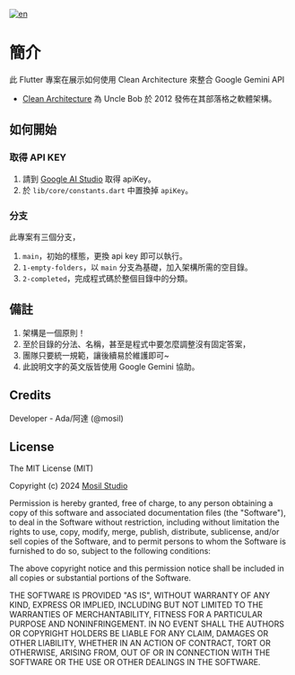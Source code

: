 [![en](https://img.shields.io/badge/lang-en-red.svg)](https://github.com/mosil/gemini-clean-architecture/blob/main/README.en.md)

# 簡介

此 Flutter 專案在展示如何使用 Clean Architecture 來整合 Google Gemini API <br/>

- [Clean Architecture](https://blog.cleancoder.com/uncle-bob/2012/08/13/the-clean-architecture.html)
  為 Uncle Bob 於 2012 發佈在其部落格之軟體架構。

## 如何開始

### 取得 API KEY

1. 請到 [Google AI Studio](https://aistudio.google.com/app/apikey) 取得 apiKey。
2. 於 `lib/core/constants.dart` 中置換掉 `apiKey`。

### 分支

此專案有三個分支，

1. `main`，初始的樣態，更換 api key 即可以執行。
2. `1-empty-folders`，以 `main` 分支為基礎，加入架構所需的空目錄。
3. `2-completed`，完成程式碼於整個目錄中的分類。

## 備註

1. 架構是一個原則！
2. 至於目錄的分法、名稱，甚至是程式中要怎麼調整沒有固定答案，
3. 團隊只要統一規範，讓後續易於維護即可~
4. 此說明文字的英文版皆使用 Google Gemini 協助。

## Credits

Developer - Ada/阿達 (@mosil)

## License

The MIT License (MIT)

Copyright (c) 2024 [Mosil Studio](https://mosil.space/)

Permission is hereby granted, free of charge, to any person obtaining a copy of this software and
associated documentation files (the "Software"), to deal in the Software without restriction,
including without limitation the rights to use, copy, modify, merge, publish, distribute,
sublicense, and/or sell copies of the Software, and to permit persons to whom the Software is
furnished to do so, subject to the following conditions:

The above copyright notice and this permission notice shall be included in all copies or substantial
portions of the Software.

THE SOFTWARE IS PROVIDED "AS IS", WITHOUT WARRANTY OF ANY KIND, EXPRESS OR IMPLIED, INCLUDING BUT
NOT LIMITED TO THE WARRANTIES OF MERCHANTABILITY, FITNESS FOR A PARTICULAR PURPOSE AND
NONINFRINGEMENT. IN NO EVENT SHALL THE AUTHORS OR COPYRIGHT HOLDERS BE LIABLE FOR ANY CLAIM, DAMAGES
OR OTHER LIABILITY, WHETHER IN AN ACTION OF CONTRACT, TORT OR OTHERWISE, ARISING FROM, OUT OF OR IN
CONNECTION WITH THE SOFTWARE OR THE USE OR OTHER DEALINGS IN THE SOFTWARE.